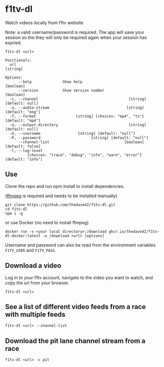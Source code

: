 # f1tv-dl

Watch videos locally from f1tv website

Note: a valid username/password is required. The app will save your session so the they will only be required again when your session has expried.

```
f1tv-dl <url>

Positionals:
  url                                                                   [string]

Options:
      --help              Show help                                    [boolean]
      --version           Show version number                          [boolean]
  -c, --channel                                         [string] [default: null]
  -a, --audio-stream                                   [string] [default: "eng"]
  -f, --format                  [string] [choices: "mp4", "ts"] [default: "mp4"]
  -o, --output-directory                                [string] [default: null]
  -U, --username                 [string] [default: "null"]
  -P, --password                       [string] [default: "null"]
      --channel-list                                  [boolean] [default: false]
  -l, --log-level
          [choices: "trace", "debug", "info", "warn", "error"] [default: "info"]
```

## Use

Clone the repo and run npm install to install dependencies.

([ffmpeg](https://www.ffmpeg.org/) is required and needs to be installed manually)

```
git clone https://github.com/thedave42/f1tv-dl.git
cd f1tv-dl
npm i -g
```

or use Docker (no need to install ffmpeg)

```
docker run -v <your local directory>:/download ghcr.io/thedave42/f1tv-dl-docker:latest -o /download <url> [options]
```

Username and password can also be read from the environment variables `F1TV_USER` and `F1TV_PASS`.

## Download a video

Log in to your f1tv account, navigate to the video you want to watch, and copy the url from your browser.

`f1tv-dl <url>`

## See a list of different video feeds from a race with multiple feeds

`f1tv-dl <url> --channel-list`

## Download the pit lane channel stream from a race

`f1tv-dl <url> -c pit`
